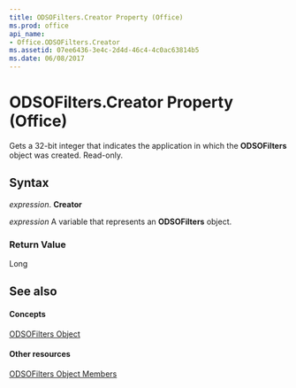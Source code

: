 ```yaml
---
title: ODSOFilters.Creator Property (Office)
ms.prod: office
api_name:
- Office.ODSOFilters.Creator
ms.assetid: 07ee6436-3e4c-2d4d-46c4-4c0ac63814b5
ms.date: 06/08/2017
---
```



# ODSOFilters.Creator Property (Office)

Gets a 32-bit integer that indicates the application in which the **ODSOFilters** object was created. Read-only.


## Syntax

 _expression_. **Creator**

 _expression_ A variable that represents an **ODSOFilters** object.


### Return Value

Long


## See also


#### Concepts


[ODSOFilters Object](odsofilters-object-office.md)
#### Other resources


[ODSOFilters Object Members](odsofilters-members-office.md)


